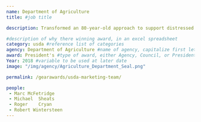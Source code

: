 ```yaml
---
name: Department of Agriculture
title: #job title

description: Transformed an 80-year-old approach to support distressed agricultural industries and provide safe, nutritious food to low-income communities. Their efforts enabled USDA to help industries in weeks instead of months and provide food banks with more fresh fruit, vegetables, dairy and meat.

#description of why there winning award, in an excel spreadsheet
category: usda #reference list of categories
agency: Department of Agriculture #name of agency, capitalize first letter of each name
award: President's #type of award, either Agency, Council, or President's; this is case sensitive so make sure to match the options listed exactly. This section generates the format of the card
Year: 2018 #variable to be used at later date
image: "/img/agency/Agriculture_Department_Seal.png"

permalink: /gearawards/usda-marketing-team/

people:
 - Marc	McFetridge
 - Michael	Sheats
 - Roger	Cryan
 - Robert Wintersteen
---
```

